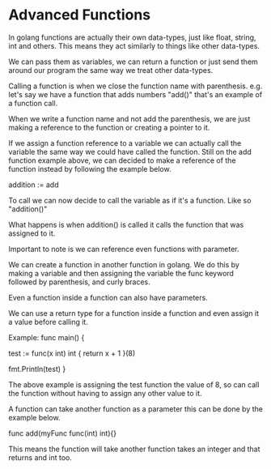 # Advanced Functions

In golang functions are actually their own data-types, just like float, string, int and others. This means they act similarly to things like other data-types.

We can pass them as variables, we can return a function or just send them around our program the same way we treat other data-types.

Calling a function is when we close the function name with parenthesis. e.g. let's say we have a function that adds numbers "add()" that's an example of a function call.

When we write a function name and not add the parenthesis, we are just making a reference to the function or creating a pointer to it.

If we assign a function reference to a variable we can actually call the variable the same way we could have called the function.
Still on the add function example above, we can decided to make a reference of the function instead by following the example below.

addition := add

To call we can now decide to call the variable as if it's a function. Like so "addition()"

What happens is when addition() is called it calls the function that was assigned to it.

Important to note is we can reference even functions with parameter.

We can create a function in another function in golang. We do this by making a variable and then assigning the variable the func keyword followed by parenthesis, and curly braces.

Even a function inside a function can also have parameters.

We can use a return type for a function inside a function and even assign it a value before calling it.

Example:
func main() {

 test := func(x int) int  {
  return x + 1
 }(8)

 fmt.Println(test)
}

The above example is assigning the test function the value of 8, so can call the function without having to assign any other value to it.

A function can take another function as a parameter this can be done by the example below.

func add(myFunc func(int) int){}

This means the function will take another function takes an integer and that returns and int too.
